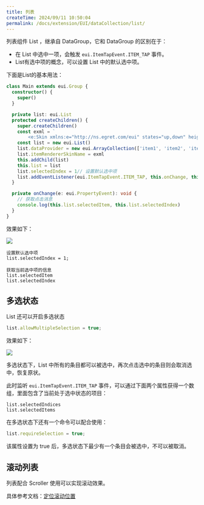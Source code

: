 ```yaml
---
title: 列表
createTime: 2024/09/11 10:50:04
permalink: /docs/extension/EUI/dataCollection/list/
---
```

列表组件 List ，继承自 DataGroup，它和 DataGroup 的区别在于：

* 在 List 中选中一项，会触发 `eui.ItemTapEvent.ITEM_TAP` 事件。
* List有选中项的概念，可以设置 List 中的默认选中项。

下面是List的基本用法：

~~~ typescript
class Main extends eui.Group {
  constructor() {
    super()
  }

  private list: eui.List
  protected createChildren() {
    super.createChildren()
    const exml = `
        <e:Skin xmlns:e="http://ns.egret.com/eui" states="up,down" height="50"> <e:Label text="{data}" textColor.down="0xFFFFFF" textColor.up="0x666666" horizontalCenter="0" verticalCenter="0"/> </e:Skin>`
    const list = new eui.List()
    list.dataProvider = new eui.ArrayCollection(['item1', 'item2', 'item3'])
    list.itemRendererSkinName = exml
    this.addChild(list)
    this.list = list
    list.selectedIndex = 1// 设置默认选中项
    list.addEventListener(eui.ItemTapEvent.ITEM_TAP, this.onChange, this)
  }

  private onChange(e: eui.PropertyEvent): void {
    // 获取点击消息
    console.log(this.list.selectedItem, this.list.selectedIndex)
  }
}
~~~
效果如下：

![](5604f13909a44.png)

~~~
设置默认选中项
list.selectedIndex = 1;
~~~
~~~
获取当前选中项的信息
list.selectedItem
list.selectedIndex
~~~
## 多选状态
 List 还可以开启多选状态

~~~ TypeScript
list.allowMultipleSelection = true;
~~~
效果如下：

![](5625d92835954.png)

多选状态下，List 中所有的条目都可以被选中，再次点击选中的条目则会取消选中，恢复原状。

此时监听 `eui.ItemTapEvent.ITEM_TAP` 事件，可以通过下面两个属性获得一个数组，里面包含了当前处于选中状态的项目：

~~~
list.selectedIndices
list.selectedItems
~~~
在多选状态下还有一个命令可以配合使用：

~~~ TypeScript
list.requireSelection = true;
~~~
该属性设置为 true 后，多选状态下最少有一个条目会被选中，不可以被取消。

## 滚动列表

列表配合 Scroller 使用可以实现滚动效果。

具体参考文档：[定位滚动位置](../../container/scroller/README.md#定位滚动位置)
